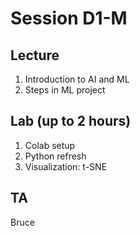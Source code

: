 # Session D1-M

## Lecture
1. Introduction to AI and ML
2. Steps in ML project

## Lab (up to 2 hours)
1. Colab setup
2. Python refresh
3. Visualization: t-SNE

## TA
Bruce

